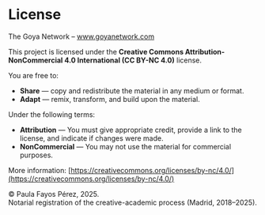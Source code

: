 # License

The Goya Network – www.goyanetwork.com

This project is licensed under the **Creative Commons Attribution-NonCommercial 4.0 International (CC BY-NC 4.0)** license.

You are free to:
- **Share** — copy and redistribute the material in any medium or format.
- **Adapt** — remix, transform, and build upon the material.

Under the following terms:
- **Attribution** — You must give appropriate credit, provide a link to the license, and indicate if changes were made.
- **NonCommercial** — You may not use the material for commercial purposes.

More information: [https://creativecommons.org/licenses/by-nc/4.0/](https://creativecommons.org/licenses/by-nc/4.0/)

© Paula Fayos Pérez, 2025.  
Notarial registration of the creative-academic process (Madrid, 2018–2025).
